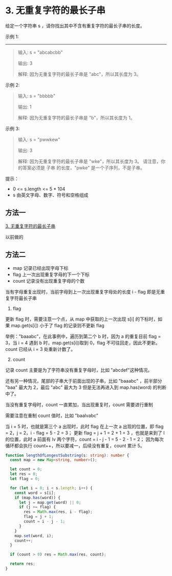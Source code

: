 # 3. 无重复字符的最长子串

给定一个字符串 s ，请你找出其中不含有重复字符的最长子串的长度。

示例 1:

---

> 输入: s = "abcabcbb"
>
> 输出: 3
>
> 解释: 因为无重复字符的最长子串是 "abc"，所以其长度为 3。

示例 2:

> 输入: s = "bbbbb"
>
> 输出: 1
>
> 解释: 因为无重复字符的最长子串是 "b"，所以其长度为 1。

示例 3:

> 输入: s = "pwwkew"
>
> 输出: 3
>
> 解释: 因为无重复字符的最长子串是 "wke"，所以其长度为 3。
> 请注意，你的答案必须是 子串 的长度，"pwke" 是一个子序列，不是子串。

提示：

- 0 <= s.length <= 5 \* 104
- s 由英文字母、数字、符号和空格组成

## 方法一

[3. 无重复字符的最长子串](https://github.com/shellingfordly/algorithms/tree/master/src/3_lengthOfLongestSubstring)

以前做的

## 方法二

- map 记录已经出现字母下标
- flag 上一次出现重复字母的下一个下标
- count 记录没有出现重复字母的个数

当有字母重复出现时，当前字母到上一次出现重复字母处的长度 i - flag 即是无重复字符最长子串

1. flag

更新 flag 时，需要注意一个点，从 map 中获取的上一次出现 s[i] 的下标时，如果 map.get(s[i]) 小于了 flag 的记录则不更新 flag

举例："baaabc"，在此事例中，遍历到第二个 b 时，因为 a 的重复目前 flag = 3，当 i = 4 遇到 b 时，map.get(s[i])取到 0，flag 不可往回走，因此不更新。count 已经从 i = 3 处重新计数了。

2. count

记录 count 主要是为了字符串没有重复字母时，比如 "abcdef"这种情况。

还有另一种情况，尾部的子串大于前面出现的子串，比如 "baaabc" ，前半部分 "baa" 最大为 2，最后 "abc" 最大为 3
但是无法再进入到 map.has(word) 的判断中了。

当没有重复字母时，count 一直累加，当出现重复时，count 需要进行重制

需要注意在重制 count 值时，比如 "baalvabc"

当 i = 5 时，也就是第三个 a 出现时，此时 flag 在上一次 a 出现的位置，即 flag = 2，j = 2，i - flag = 5 - 2 = 3；
更新 flag = j + 1 = 2 + 1 = 3 ，也就是来到了 l 的位置，此时 a 前面有 lv 两个字符，count = i - j - 1 = 5 - 2 - 1 = 2；
因为每次循环都会执行 count++，所以要减一，后续没有重复，count 累计 5。

```ts
function lengthOfLongestSubstring(s: string): number {
  const map = new Map<string, number>();

  let count = 0;
  let res = 0;
  let flag = 0;

  for (let i = 0; i < s.length; i++) {
    const word = s[i];
    if (map.has(word)) {
      let j = map.get(word) || 0;
      if (j >= flag) {
        res = Math.max(res, i - flag);
        flag = j + 1;
        count = i - j - 1;
      }
    }
    map.set(word, i);
    count++;
  }

  if (count > 0) res = Math.max(res, count);

  return res;
}
```
